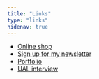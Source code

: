 ```yaml
---
title: "Links"
type: "links"
hidenav: true
---
```


- [Online shop](https://www.etsy.com/uk/shop/vickyhughesillo)
- [Sign up for my newsletter](https://mailchi.mp/8dcebb7ee0b4/shop-updates-signup-form)
- [Portfolio](https://vickyhughes.co.uk)
- [UAL interview](https://www.arts.ac.uk/study-at-ual/postgraduate-study/postgraduate-community/stories/spotlight-on-illustrator,-vicky-hughes)
